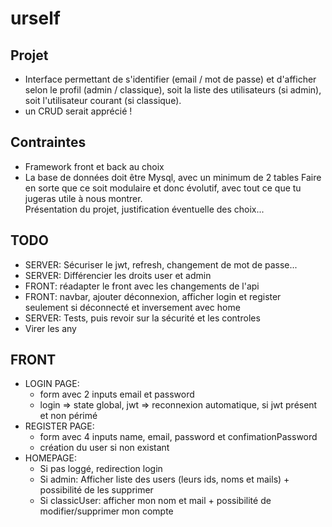 # urself
## Projet
* Interface permettant de s'identifier (email / mot de passe) et d'afficher selon le profil (admin / classique), soit la liste des utilisateurs (si admin), soit l'utilisateur courant (si classique). 
* un CRUD serait apprécié !

## Contraintes
* Framework front et back au choix
* La base de données doit être Mysql, avec un minimum de 2 tables 
Faire en sorte que ce soit modulaire et donc évolutif, avec tout ce que tu jugeras utile à nous montrer.  
Présentation du projet, justification éventuelle des choix...

## TODO
* SERVER: Sécuriser le jwt, refresh, changement de mot de passe...
* SERVER: Différencier les droits user et admin
* FRONT: réadapter le front avec les changements de l'api
* FRONT: navbar, ajouter déconnexion, afficher login et register seulement si déconnecté et inversement avec home
* SERVER: Tests, puis revoir sur la sécurité et les controles
* Virer les any

## FRONT
* LOGIN PAGE:
  - form avec 2 inputs email et password
  - login => state global, jwt => reconnexion automatique, si jwt présent et non périmé
  <!-- - controle sur les inputs (errors et touched) -->
  <!-- ajouter date d'inscription ? -->
* REGISTER PAGE:
  - form avec 4 inputs name, email, password et confimationPassword
  - création du user si non existant
  <!-- - ajouter des controles en amont et après l'envoi de la requete (dto...) -->
* HOMEPAGE:
  - Si pas loggé, redirection login
  - Si admin: Afficher liste des users (leurs ids, noms et mails) + possibilité de les supprimer
  - Si classicUser: afficher mon nom et mail + possibilité de modifier/supprimer mon compte
  <!-- - modification du mot de passe ? -->


<!-- alter table users auto_increment = 5; -->